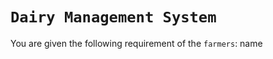 # `Dairy Management System`

You are given the following requirement of the `farmers`: name

<!-- mail id 
transaction is successful
not reflecting in the portal
kindly acknowledge the transaction against this number -->